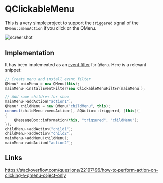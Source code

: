 # QClickableMenu

This is a very simple project to support the `triggered` signal of the `QMenu::menuAction` if you click on the QMenu.

![screenshot](https://i.imgur.com/rtuKaR4.gif)

## Implementation

It has been implemented as an [event filter](http://doc.qt.io/archives/qt-4.8/eventsandfilters.html#event-filters) for `QMenu`. Here is a relevant snippet:

```c++
// Create menu and install event filter
QMenu* mainMenu = new QMenu(this);
mainMenu->installEventFilter(new ClickableMenuFilter(mainMenu));

// Add some children for show
mainMenu->addAction("action1");
QMenu* childMenu = new QMenu("childMenu", this);
connect(childMenu->menuAction(), &QAction::triggered, [this]()
{
    QMessageBox::information(this, "triggered", "childMenu");
});
childMenu->addAction("child1");
childMenu->addAction("child2");
mainMenu->addMenu(childMenu);
mainMenu->addAction("action2");
```

## Links

https://stackoverflow.com/questions/22197496/how-to-perform-action-on-clicking-a-qmenu-object-only